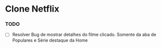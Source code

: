 # Clone Netflix

### TODO

- [ ] Resolver Bug de mostrar detalhes do filme clicado. Somente da aba de Populares e Série destaque da Home
